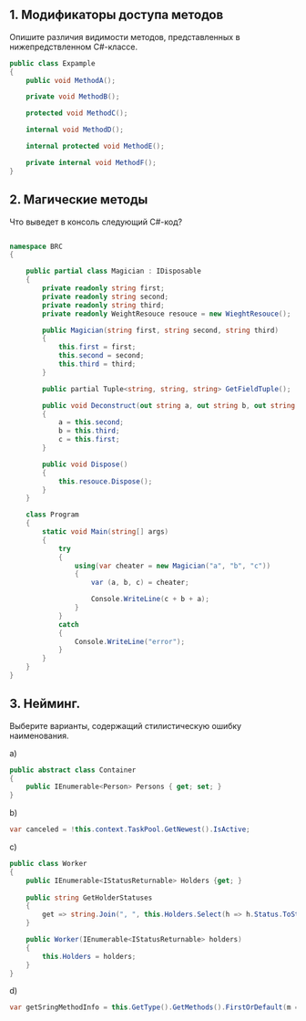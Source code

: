## 1. Модификаторы доступа методов

Опишите различия видимости методов, представленных в нижепредствленном C#-классе.

```csharp
public class Expample
{
    public void MethodA();

    private void MethodB();

    protected void MethodC();

    internal void MethodD();

    internal protected void MethodE();

    private internal void MethodF();
}
```

## 2. Магические методы

Что выведет в консоль следующий C#-код?

```csharp

namespace BRC 
{

    public partial class Magician : IDisposable
    {
        private readonly string first;
        private readonly string second;
        private readonly string third;
        private readonly WeightResouce resouce = new WieghtResouce();

        public Magician(string first, string second, string third)
        {
            this.first = first;
            this.second = second;
            this.third = third;
        }

        public partial Tuple<string, string, string> GetFieldTuple();

        public void Deconstruct(out string a, out string b, out string c)
        {
            a = this.second;
            b = this.third;
            c = this.first;
        }

        public void Dispose()
        {
            this.resouce.Dispose();
        }
    }

    class Program
    {
        static void Main(string[] args)
        {
            try
            {
                using(var cheater = new Magician("a", "b", "c"))
                {
                    var (a, b, c) = cheater;

                    Console.WriteLine(c + b + a);
                }
            }
            catch
            {
                Console.WriteLine("error");
            }
        }
    }
}
```

## 3. Нейминг.

Выберите варианты, содержащий стилистическую ошибку наименования.

a)
```csharp
public abstract class Container
{
    public IEnumerable<Person> Persons { get; set; }
}
```

b) 
```csharp
var canceled = !this.context.TaskPool.GetNewest().IsActive;
```

c)
```csharp
public class Worker
{
    public IEnumerable<IStatusReturnable> Holders {get; }  
    
    public string GetHolderStatuses 
    {
        get => string.Join(", ", this.Holders.Select(h => h.Status.ToString()).ToArray());
    }

    public Worker(IEnumerable<IStatusReturnable> holders)
    {
        this.Holders = holders;
    }
}
```

d)
```csharp
var getSringMethodInfo = this.GetType().GetMethods().FirstOrDefault(m => m.Name == "Get" && m.GenericType).MakeGenericMethod(new[] Type{ typeof(string) });
```